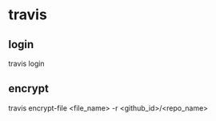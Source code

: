 # travis

## login
travis login

## encrypt
travis encrypt-file \<file_name\> -r \<github_id\>/\<repo_name\>